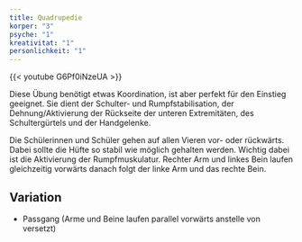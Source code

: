 ```yaml
---
title: Quadrupedie
korper: "3"
psyche: "1"
kreativitat: "1"
personlichkeit: "1"
--- 
```


{{< youtube G6Pf0iNzeUA >}}

Diese Übung benötigt etwas Koordination, ist aber perfekt für den Einstieg geeignet. Sie dient der Schulter- und Rumpfstabilisation, der Dehnung/Aktivierung der Rückseite der unteren Extremitäten, des Schultergürtels und der Handgelenke.

Die Schülerinnen und Schüler gehen auf allen Vieren vor- oder rückwärts. Dabei sollte die Hüfte so stabil wie möglich gehalten werden. Wichtig dabei ist die Aktivierung der Rumpfmuskulatur. Rechter Arm und linkes Bein laufen gleichzeitig vorwärts danach folgt der linke Arm und das rechte Bein.

## Variation

- Passgang (Arme und Beine laufen parallel vorwärts anstelle von versetzt)